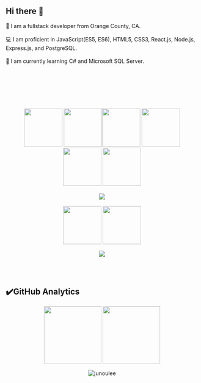 ## Hi there 👋

🔭 I am a fullstack developer from Orange County, CA.</br></br>💻 I am proficient in JavaScript(ES5, ES6), HTML5, CSS3, React.js, Node.js, Express.js, and PostgreSQL. </br></br>🌱 I am currently learning C# and Microsoft SQL Server.</br></br>
<br>
<br>
<br>
<br>
<br>
<p align="center">

  <img src="https://media3.giphy.com/media/ln7z2eWriiQAllfVcn/200w.webp" width="100">
  <img src="https://i.giphy.com/media/eNAsjO55tPbgaor7ma/200w.webp" width="100"><img src="https://camo.githubusercontent.com/8a0fd75d44546539fbf2a608ae3f608055e0122c8f03b27439c7ab4ceca23629/68747470733a2f2f6d69722d73332d63646e2d63662e626568616e63652e6e65742f70726f6a6563745f6d6f64756c65732f6d61785f313230302f36323263613035323037313736312e353930333465373461626233362e676966" width="100">
  <img src="https://camo.githubusercontent.com/667a1b5f72fd3bea2f990da4a75cd30b92899281133f8b3cd2d9d6dbfe3d39b2/68747470733a2f2f6d656469612e67697068792e636f6d2f6d656469612f51737347456d706b79454f684243623765312f67697068792e676966" width="100">
  <img src="https://i.giphy.com/media/KzJkzjggfGN5Py6nkT/200.webp" width="100">
  <img src="https://i.giphy.com/media/IdyAQJVN2kVPNUrojM/200.webp" width="100"><br><br>
  <img src="https://camo.githubusercontent.com/936a08778c7e4885053d148c07bbd2339dfbdd80/68747470733a2f2f6665726f73732e6e65742f782f6e6f6465322e676966" /><br><br>
    <img src="https://camo.githubusercontent.com/56dc1b1358c157326568eb4b6b1b10cb0c572805ef6aaeb699d776778f913717/68747470733a2f2f6d65646961312e67697068792e636f6d2f6d656469612f454b356e423677514b4b4e38366a374757782f67697068792e6769663f6369643d373930623736313133666436356139333836646166366232626438363438373838343632376664666466316135393761267269643d67697068792e6769662663743d73" width="100">
  <img src="https://camo.githubusercontent.com/1570d27badfb7d7f31ca02a1357d859a445a4b944a21b9c40a3f7be7f7f57d01/68747470733a2f2f6d656469612e67697068792e636f6d2f6d656469612f43454874464833724a3678646842554b49542f67697068792e676966" width="100">
</p>
<p align="center">
<a target="_blank" href="https://www.linkedin.com/in/junoulee/">
<img src="https://img.shields.io/badge/LinkedIn-0077B5?style=for-the-badge&logo=linkedin&logoColor=white"></a>
</p>
<br>
<br>


## ✔️GitHub Analytics

<p align="center" >
<a href="https://github.com/junoulee">
 <img height="150em" align:"center"  src="https://github-readme-stats-eight-theta.vercel.app/api?username=junoulee&show_icons=true&theme=algolia&include_all_commits=true&count_private=true"/></a>
  <a href="https://github.com/junoulee"><img height="150em" align:"center" src="https://github-readme-stats-eight-theta.vercel.app/api/top-langs/?username=junoulee&layout=compact&langs_count=8&theme=algolia"/>
</a>
</p>

<p align="center"> <img src="https://komarev.com/ghpvc/?username=junoulee&label=Profile%20views&color=0e75b6&style=flat" alt="junoulee" /></p>
